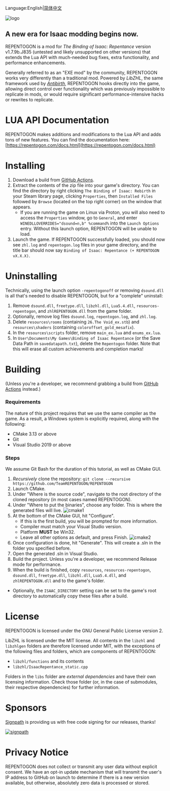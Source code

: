 Language:English|[简体中文](README-ZH.md)

![logo](assets/logo.gif)
## A new era for Isaac modding begins now.

REPENTOGON is a mod for *The Binding of Isaac: Repentance* version v1.7.9b.J835 (untested and likely unsupported on other versions) that extends the Lua API with much-needed bug fixes, extra functionality, and performance enhancements.

Generally referred to as an "EXE mod" by the community, REPENTOGON works very differently than a traditional mod. Powered by *LibZHL*, the same framework used by *[Antibirth](https://antibirth.com/)*, REPENTOGON hooks directly into the game, allowing direct control over functionality which was previously impossible to replicate in mods, or would require significant  performance-intensive hacks or rewrites to replicate.

# LUA API Documentation
REPENTOGON makes additions and modifications to the Lua API and adds tons of new features. You can find the documentation here: [https://repentogon.com/docs.html](https://repentogon.com/docs.html)

# Installing
1. Download a build from [GitHub Actions](https://github.com/TeamREPENTOGON/REPENTOGON/actions/workflows/ci.yml).
2. Extract the contents of the zip file into your game's directory. You can find the directory by right clicking `The Binding of Isaac: Rebirth` in your Steam library page, clicking `Properties`, then `Installed Files` followed by `Browse` (located on the top right corner) on the window that appears.
   * If you are running the game on Linux via Proton, you will also need to access the `Properties` window, go to `General`, and enter `WINEDLLOVERRIDES="dsound=n,b" %command%` into the `Launch Options` entry. Without this launch option, REPENTOGON will be unable to load.
3. Launch the game. If REPENTOGON successfully loaded, you should now see `zhl.log` and `repentogon.log` files in your game directory, and the title bar should now say `Binding of Isaac: Repentance (+ REPENTOGON vX.X.X)`.

# Uninstalling
Technically, using the launch option `-repentogonoff` or removing `dsound.dll` is all that's needed to disable REPENTOGON, but for a "complete" uninstall:
1. Remove `dsound.dll`, `freetype.dll`, `libzhl.dll`, `Lua5.4.dll`, `resources-repentogon`, and `zhlREPENTOGON.dll` from the game folder.
2. Optionally, remove log files `dsound.log`, `repentogon.log`, and `zhl.log`.
2. Delete `resources\rooms` (containing `26.The Void_ex.stb`) and `resources\shaders` (containing `coloroffset_gold_mesafix`).
3. In the `resources\scripts` folder, remove `main_ex.lua` and `enums_ex.lua`.
4. In `User\Documents\My Games\Binding of Isaac Repentance` (or the Save Data Path in `savedatapath.txt`), delete the `Repentogon` folder. Note that this will erase all custom achievements and completion marks!

# Building
(Unless you're a developer, we recommend grabbing a build from [GitHub Actions](https://github.com/TeamREPENTOGON/REPENTOGON/actions/workflows/ci.yml) instead.)
### Requirements
The nature of this project requires that we use the same compiler as the game. As a result, a Windows system is explicitly required, along with the following:
* CMake 3.13 or above
* Git
* Visual Studio 2019 or above

### Steps
We assume Git Bash for the duration of this tutorial, as well as CMake GUI.
1. *Recursively* clone the repository: `git clone --recursive https://github.com/TeamREPENTOGON/REPENTOGON`
2. Launch CMake.
3. Under "Where is the source code", navigate to the root directory of the cloned repository (in most cases named REPENTOGON).
4. Under "Where to put the binaries", choose any folder. This is where the generated files will live.
![cmake1](assets/cmake1.png)
5. At the bottom of the CMake GUI, hit "Configure".
    * If this is the first build, you will be prompted for more information. 
    * Compiler must match your Visual Studio version.
    * Platform **MUST** be Win32.
    * Leave all other options as default, and press Finish.
    ![cmake2](assets/cmake2.png)
6. Once configuration is done, hit "Generate". This will create a .sln in the folder you specified before.
7. Open the generated .sln in Visual Studio.
8. Build the project. Unless you're a developer, we recommend Release mode for performance.
9. When the build is finished, copy `resources`, `resources-repentogon`, `dsound.dll`, `freetype.dll`, `libzhl.dll`, `Lua5.4.dll`, and `zhlREPENTOGON.dll` and to the game's folder.
  * Optionally, the `ISAAC_DIRECTORY` setting can be set to the game's root directory to automatically copy these files after a build.

# License
REPENTOGON is licensed under the GNU General Public License version 2.

LibZHL is licensed under the MIT license. All contents in the `libzhl` and `libzhlgen` folders are therefore licensed under MIT, with the exceptions of the following files and folders, which are components of REPENTOGON:
* `libzhl/functions` and its contents
* `libzhl/IsaacRepentance_static.cpp`

Folders in the `libs` folder are *external dependencies* and have their own licensing information. Check those folder (or, in the case of submodules, their respective dependencies) for further information.

# Sponsors
[Signpath](https://signpath.io/?utm_source=foundation&utm_medium=github&utm_campaign=repentogon) is providing us with free code signing for our releases, thanks!

[![signpath](https://user-images.githubusercontent.com/26871415/182468471-6ef4aac6-a4e2-4ae8-93ef-d638cd01627d.png)](https://signpath.io/?utm_source=foundation&utm_medium=github&utm_campaign=repentogon)

# Privacy Notice
REPENTOGON does not collect or transmit any user data without explicit consent. We have an opt-in update mechanism that will transmit the user's IP address to GitHub on launch to determine if there is a new version available, but otherwise, absolutely zero data is processed or stored.
